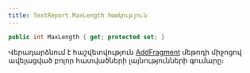 ```yaml
---
title: TextReport.MaxLength հատկություն
---
```


```c#
public int MaxLength { get; protected set; }
```

Վերադարձնում է հաշվետվություն [AddFragment](AddFragment.md) մեթոդի միջոցով ավելացված բոլոր հատվածների լայնությունների գումարը։
